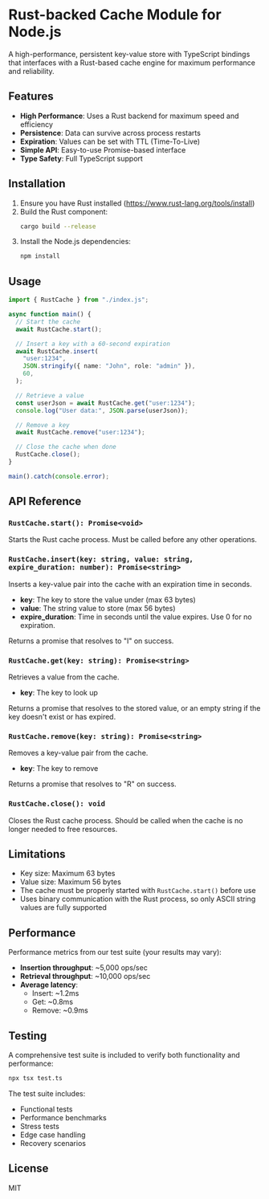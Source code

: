 # Rust-backed Cache Module for Node.js

A high-performance, persistent key-value store with TypeScript bindings that interfaces with a Rust-based cache engine for maximum performance and reliability.

## Features

- **High Performance**: Uses a Rust backend for maximum speed and efficiency
- **Persistence**: Data can survive across process restarts
- **Expiration**: Values can be set with TTL (Time-To-Live)
- **Simple API**: Easy-to-use Promise-based interface
- **Type Safety**: Full TypeScript support

## Installation

1. Ensure you have Rust installed (https://www.rust-lang.org/tools/install)
2. Build the Rust component:
   ```bash
   cargo build --release
   ```
3. Install the Node.js dependencies:
   ```bash
   npm install
   ```

## Usage

```typescript
import { RustCache } from "./index.js";

async function main() {
  // Start the cache
  await RustCache.start();

  // Insert a key with a 60-second expiration
  await RustCache.insert(
    "user:1234",
    JSON.stringify({ name: "John", role: "admin" }),
    60,
  );

  // Retrieve a value
  const userJson = await RustCache.get("user:1234");
  console.log("User data:", JSON.parse(userJson));

  // Remove a key
  await RustCache.remove("user:1234");

  // Close the cache when done
  RustCache.close();
}

main().catch(console.error);
```

## API Reference

### `RustCache.start(): Promise<void>`

Starts the Rust cache process. Must be called before any other operations.

### `RustCache.insert(key: string, value: string, expire_duration: number): Promise<string>`

Inserts a key-value pair into the cache with an expiration time in seconds.

- **key**: The key to store the value under (max 63 bytes)
- **value**: The string value to store (max 56 bytes)
- **expire_duration**: Time in seconds until the value expires. Use 0 for no expiration.

Returns a promise that resolves to "I" on success.

### `RustCache.get(key: string): Promise<string>`

Retrieves a value from the cache.

- **key**: The key to look up

Returns a promise that resolves to the stored value, or an empty string if the key doesn't exist or has expired.

### `RustCache.remove(key: string): Promise<string>`

Removes a key-value pair from the cache.

- **key**: The key to remove

Returns a promise that resolves to "R" on success.

### `RustCache.close(): void`

Closes the Rust cache process. Should be called when the cache is no longer needed to free resources.

## Limitations

- Key size: Maximum 63 bytes
- Value size: Maximum 56 bytes
- The cache must be properly started with `RustCache.start()` before use
- Uses binary communication with the Rust process, so only ASCII string values are fully supported

## Performance

Performance metrics from our test suite (your results may vary):

- **Insertion throughput**: ~5,000 ops/sec
- **Retrieval throughput**: ~10,000 ops/sec
- **Average latency**:
  - Insert: ~1.2ms
  - Get: ~0.8ms
  - Remove: ~0.9ms

## Testing

A comprehensive test suite is included to verify both functionality and performance:

```bash
npx tsx test.ts
```

The test suite includes:

- Functional tests
- Performance benchmarks
- Stress tests
- Edge case handling
- Recovery scenarios

## License

MIT
